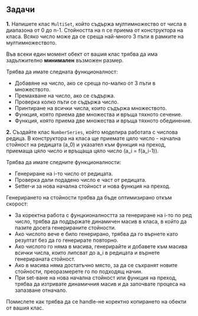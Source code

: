 ## Задачи

**1.** Напишете клас `MultiSet`, който съдържа мултимножество от числа в диапазона от 0 до n-1. Стойността на n се приема от конструктора на класа. Всяко число може да се среща най-много 3 пъти в рамките на мултимножеството.

Във всеки един момент обект от вашия клас трябва да има задължително **минимален** възможен размер.

Трябва да имате следната функционалност:
* Добавяне на число, ако се среща по-малко от 3 пъти в множеството.
* Премахване на число, ако се съдържа.
* Проверка колко пъти се съдържа число.
* Принтиране на всички числа, които съдържа множеството.
* Функция, която приема две множества и връща тяхното сечение.
* Функция, която приема две множества и връща тяхното обединение.

**2.** Създайте клас `NumberSeries`, който моделира работата с числова редица. В конструктора на класа ще приемате цяло число - начална стойност на редицата (a_0) и указател към функция на преход, приемаща цяло число и връщаща цяло число (a_i = f(a_i-1)).

Трябва да имате следните функционалности:
* Генериране на i-то число от редицата.
* Проверка дали подадено число е част от редицата.
* Setter-и за нова начална стойност и нова функция на преход.

Генерирането на стойности трябва да бъде оптимизирано откъм скорост:
* За коректна работа с фунцкионалността за генериране на i-то по ред число, трябва да поддържате динамичен масив в класа, в който да пазите досега генерираните стойности.
* Ако числото вече е било генерирано, трябва да го върнете като резултат без да го генерирате повторно.
* Ако числото го няма в масива, генерирайте и добавете към масива всички числа, които липсват до a_i в редицата и върнете генерираната стойност. 
* Ако в масива няма достатъчно място, за да се съхранят новите стойности, преоразмерете го по подходящ начин.
* При set-ване на нова начална стойност или функция на преход, трябва да изтривате динамичния масив и да започвате процеса на запазване отначало.

Помислете как трябва да се handle-не коректно копирането на обекти от вашия клас.
